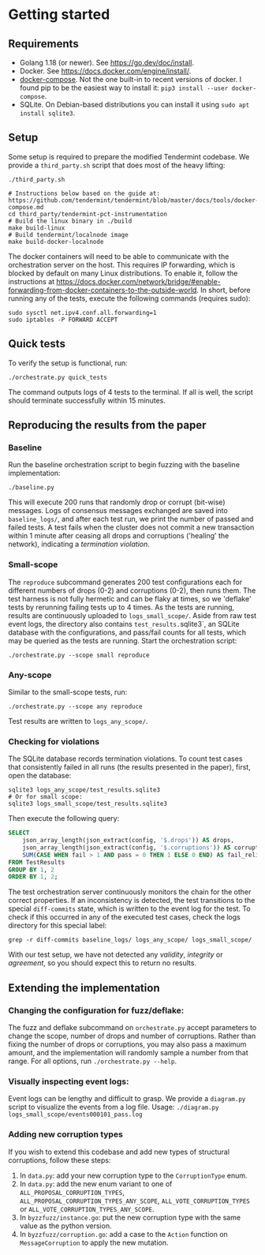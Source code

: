 # Getting started
## Requirements
- Golang 1.18 (or newer). See https://go.dev/doc/install.
- Docker. See https://docs.docker.com/engine/install/.
- [docker-compose](https://pypi.org/project/docker-compose/). Not the one built-in to recent versions of docker. I found pip to be the easiest way to install it: `pip3 install --user docker-compose`.
- SQLite. On Debian-based distributions you can install it using `sudo apt install sqlite3`.

## Setup
Some setup is required to prepare the modified Tendermint codebase.
We provide a `third_party.sh` script that does most of the heavy lifting:

```shell
./third_party.sh

# Instructions below based on the guide at: https://github.com/tendermint/tendermint/blob/master/docs/tools/docker-compose.md
cd third_party/tendermint-pct-instrumentation
# Build the linux binary in ./build
make build-linux
# Build tendermint/localnode image
make build-docker-localnode
```

The docker containers will need to be able to communicate with the orchestration server on the host.
This requires IP forwarding, which is blocked by default on many Linux distributions.
To enable it, follow the instructions at https://docs.docker.com/network/bridge/#enable-forwarding-from-docker-containers-to-the-outside-world.
In short, before running any of the tests, execute the following commands (requires sudo):

```
sudo sysctl net.ipv4.conf.all.forwarding=1
sudo iptables -P FORWARD ACCEPT
```

## Quick tests
To verify the setup is functional, run:

```shell
./orchestrate.py quick_tests
```

The command outputs logs of 4 tests to the terminal.
If all is well, the script should terminate successfully within 15 minutes.

## Reproducing the results from the paper
### Baseline
Run the baseline orchestration script to begin fuzzing with the baseline implementation:

```shell
./baseline.py
```

This will execute 200 runs that randomly drop or corrupt (bit-wise) messages.
Logs of consensus messages exchanged are saved into `baseline_logs/`, and after each test run, we print the number of passed and failed tests.
A test fails when the cluster does not commit a new transaction within 1 minute after ceasing all drops and corruptions ('healing' the network), indicating a *termination violation*.

### Small-scope
The `reproduce` subcommand generates 200 test configurations each for different numbers of drops (0-2) and corruptions (0-2), then runs them.
The test harness is not fully hermetic and can be flaky at times, so we 'deflake' tests by rerunning failing tests up to 4 times.
As the tests are running, results are continuously uploaded to `logs_small_scope/`.
Aside from raw test event logs, the directory also contains `test_results.`sqlite3`, an SQLite database with the configurations, and pass/fail counts for all tests, which may be queried as the tests are running.
Start the orchestration script:

```shell
./orchestrate.py --scope small reproduce
```

### Any-scope
Similar to the small-scope tests, run:

```shell
./orchestrate.py --scope any reproduce
```

Test results are written to `logs_any_scope/`.

### Checking for violations
The SQLite database records termination violations.
To count test cases that consistently failed in all runs (the results presented in the paper), first, open the database:

```shell
sqlite3 logs_any_scope/test_results.sqlite3
# Or for small scope:
sqlite3 logs_small_scope/test_results.sqlite3
```

Then execute the following query:

```sql
SELECT
    json_array_length(json_extract(config, '$.drops')) AS drops,
    json_array_length(json_extract(config, '$.corruptions')) AS corruptions,
    SUM(CASE WHEN fail > 1 AND pass = 0 THEN 1 ELSE 0 END) AS fail_reliably
FROM TestResults
GROUP BY 1, 2
ORDER BY 1, 2;
```

The test orchestration server continuously monitors the chain for the other correct properties.
If an inconsistency is detected, the test transitions to the special `diff-commits` state, which is written to the event log for the test.
To check if this occurred in any of the executed test cases, check the logs directory for this special label:

```shell
grep -r diff-commits baseline_logs/ logs_any_scope/ logs_small_scope/ 
```

With our test setup, we have not detected any *validity*, *integrity* or *agreement*, so you should expect this to return no results.

## Extending the implementation
### Changing the configuration for fuzz/deflake:

The fuzz and deflake subcommand on `orchestrate.py` accept parameters to change the scope, number of drops and number of corruptions.
Rather than fixing the number of drops or corruptions, you may also pass a maximum amount, and the implementation will randomly sample a number from that range.
For all options, run `./orchestrate.py --help`.

### Visually inspecting event logs:
Event logs can be lengthy and difficult to grasp.
We provide a `diagram.py` script to visualize the events from a log file.
Usage: `./diagram.py logs_small_scope/events000101_pass.log`

### Adding new corruption types
If you wish to extend this codebase and add new types of structural corruptions, follow these steps:
1. In `data.py`: add your new corruption type to the `CorruptionType` enum.
2. In `data.py`: add the new enum variant to one of `ALL_PROPOSAL_CORRUPTION_TYPES`, `ALL_PROPOSAL_CORRUPTION_TYPES_ANY_SCOPE`, `ALL_VOTE_CORRUPTION_TYPES` or `ALL_VOTE_CORRUPTION_TYPES_ANY_SCOPE`.
3. In `byzzfuzz/instance.go`: put the new corruption type with the same value as the python version.
4. In `byzzfuzz/corruption.go`: add a case to the `Action` function on `MessageCorruption` to apply the new mutation. 

